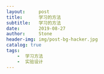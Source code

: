 ```yaml
---
layout:     post
title:      学习的方法
subtitle:   学习的方法
date:       2019-08-27
author:     Stone
header-img: img/post-bg-hacker.jpg
catalog: true
tags:
    -  学习方法
    -  实验设计
---
```

